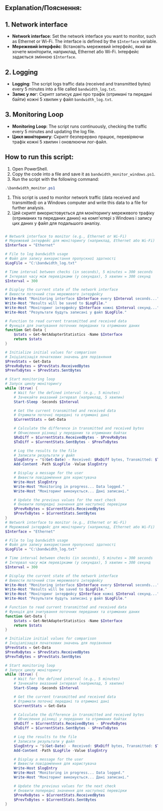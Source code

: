 ## Explanation/Пояснення:
## 1. Network interface
- **Network interface**: Set the network interface you want to monitor, such as Ethernet or Wi-Fi. The interface is defined by the ```$Interface``` variable.
- **Мережевий інтерфейс**: Встановіть мережевий інтерфейс, який ви хочете моніторити, наприклад, Ethernet або Wi-Fi. Інтерфейс задається змінною ```$Interface```.
## 2. Logging
- **Logging**: The script logs traffic data (received and transmitted bytes) every 5 minutes into a file called ```bandwidth_log.txt```.
- **Запис у ло**г: Скрипт записує дані про трафік (отримані та передані байти) кожні 5 хвилин у файл ```bandwidth_log.txt```.
## 3. Monitoring Loop
- **Monitoring Loop**: The script runs continuously, checking the traffic every 5 minutes and updating the log file.
- **Цикл моніторингу**: Скрипт безперервно працює, перевіряючи трафік кожні 5 хвилин і оновлюючи лог-файл.

## How to run this script:
1. Open PowerShell.
2. Copy the code into a file and save it as ```bandwidth_monitor_windows.ps1```.
3. Run the script with the following command:
   
```powershell
.\bandwidth_monitor.ps1
```

1. This script is used to monitor network traffic (data received and transmitted) on a Windows computer and write this data to a file for further analysis.
2. Цей скрипт використовується для моніторингу мережевого трафіку (отриманих та переданих даних) на комп'ютері з Windows і запису цих даних у файл для подальшого аналізу.

```powershell

# Network interface to monitor (e.g., Ethernet or Wi-Fi)
# Мережевий інтерфейс для моніторингу (наприклад, Ethernet або Wi-Fi)
$Interface = "Ethernet"

# File to log bandwidth usage
# Файл для запису використання пропускної здатності
$LogFile = "C:\bandwidth_log.txt"

# Time interval between checks (in seconds), 5 minutes = 300 seconds
# Інтервал часу між перевірками (у секундах), 5 хвилин = 300 секунд
$Interval = 300

# Display the current state of the network interface
# Вивести поточний стан мережевого інтерфейсу
Write-Host "Monitoring interface $Interface every $Interval seconds..."
Write-Host "Results will be saved to $LogFile."
Write-Host "Моніторинг інтерфейсу $Interface кожні $Interval секунд..."
Write-Host "Результати будуть записані у файл $LogFile."

# Function to read current transmitted and received data
# Функція для зчитування поточних переданих та отриманих даних
function Get-Data {
    $stats = Get-NetAdapterStatistics -Name $Interface
    return $stats
}

# Initialize initial values for comparison
# Ініціалізація початкових значень для порівняння
$PrevStats = Get-Data
$PrevRxBytes = $PrevStats.ReceivedBytes
$PrevTxBytes = $PrevStats.SentBytes

# Start monitoring loop
# Запуск циклу моніторингу
while ($true) {
    # Wait for the defined interval (e.g., 5 minutes)
    # Зачекайте вказаний інтервал (наприклад, 5 хвилин)
    Start-Sleep -Seconds $Interval

    # Get the current transmitted and received data
    # Отримати поточні передані та отримані дані
    $CurrentStats = Get-Data

    # Calculate the difference in transmitted and received bytes
    # Обчислення різниці у переданих та отриманих байтах
    $RxDiff = $CurrentStats.ReceivedBytes - $PrevRxBytes
    $TxDiff = $CurrentStats.SentBytes - $PrevTxBytes

    # Log the results to the file
    # Записати результати у файл
    $logEntry = "$(Get-Date) - Received: $RxDiff bytes, Transmitted: $TxDiff bytes"
    Add-Content -Path $LogFile -Value $logEntry

    # Display a message for the user
    # Вивести повідомлення для користувача
    Write-Host $logEntry
    Write-Host "Monitoring in progress... Data logged."
    Write-Host "Моніторинг виконується... Дані записані."

    # Update the previous values for the next check
    # Оновити попередні значення для наступної перевірки
    $PrevRxBytes = $CurrentStats.ReceivedBytes
    $PrevTxBytes = $CurrentStats.SentBytes
}
# Network interface to monitor (e.g., Ethernet or Wi-Fi)
# Мережевий інтерфейс для моніторингу (наприклад, Ethernet або Wi-Fi)
$Interface = "Ethernet"

# File to log bandwidth usage
# Файл для запису використання пропускної здатності
$LogFile = "C:\bandwidth_log.txt"

# Time interval between checks (in seconds), 5 minutes = 300 seconds
# Інтервал часу між перевірками (у секундах), 5 хвилин = 300 секунд
$Interval = 300

# Display the current state of the network interface
# Вивести поточний стан мережевого інтерфейсу
Write-Host "Monitoring interface $Interface every $Interval seconds..."
Write-Host "Results will be saved to $LogFile."
Write-Host "Моніторинг інтерфейсу $Interface кожні $Interval секунд..."
Write-Host "Результати будуть записані у файл $LogFile."

# Function to read current transmitted and received data
# Функція для зчитування поточних переданих та отриманих даних
function Get-Data {
    $stats = Get-NetAdapterStatistics -Name $Interface
    return $stats
}

# Initialize initial values for comparison
# Ініціалізація початкових значень для порівняння
$PrevStats = Get-Data
$PrevRxBytes = $PrevStats.ReceivedBytes
$PrevTxBytes = $PrevStats.SentBytes

# Start monitoring loop
# Запуск циклу моніторингу
while ($true) {
    # Wait for the defined interval (e.g., 5 minutes)
    # Зачекайте вказаний інтервал (наприклад, 5 хвилин)
    Start-Sleep -Seconds $Interval

    # Get the current transmitted and received data
    # Отримати поточні передані та отримані дані
    $CurrentStats = Get-Data

    # Calculate the difference in transmitted and received bytes
    # Обчислення різниці у переданих та отриманих байтах
    $RxDiff = $CurrentStats.ReceivedBytes - $PrevRxBytes
    $TxDiff = $CurrentStats.SentBytes - $PrevTxBytes

    # Log the results to the file
    # Записати результати у файл
    $logEntry = "$(Get-Date) - Received: $RxDiff bytes, Transmitted: $TxDiff bytes"
    Add-Content -Path $LogFile -Value $logEntry

    # Display a message for the user
    # Вивести повідомлення для користувача
    Write-Host $logEntry
    Write-Host "Monitoring in progress... Data logged."
    Write-Host "Моніторинг виконується... Дані записані."

    # Update the previous values for the next check
    # Оновити попередні значення для наступної перевірки
    $PrevRxBytes = $CurrentStats.ReceivedBytes
    $PrevTxBytes = $CurrentStats.SentBytes
}

```
